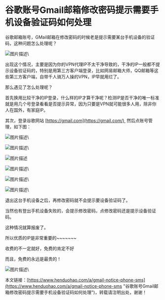 # 谷歌账号Gmail邮箱修改密码提示需要手机设备验证码如何处理
谷歌邮箱账号，GMail邮箱在修改密码的时候老是提示需要某台手机设备的验证码，这种问题怎么处理呢？




![图片描述](https://p3-juejin.byteimg.com/tos-cn-i-k3u1fbpfcp/fa07415229334f6db400a0f7414712c6~tplv-k3u1fbpfcp-zoom-1.image)\





出现这个情况，主要是因为你的VPN代理IP不太干净导致的，干净的IP一般都不提示设备验证码的，特别是用第三方客户端登录，比如网易邮箱大师，QQ邮箱等这些第三方客户端，自带千人骑万人操的VPN，IP早就用烂了。

那么遇见了怎么处理呢？

首先换用比较干净的IP登录，什么样的IP才算干净呢？检测IP是否干净的唯一标准就是用几个号登录看看是否提示异常，因为只要是VPN就可能很多人用，除非你人在国外，有家庭IP。

其次，登录谷歌网站 [https://gmail.com](https://gmail.com/)  然后点账号管理，如下图：

![图片描述](https://p3-juejin.byteimg.com/tos-cn-i-k3u1fbpfcp/c16def196f1c4a209841451d1dd577ad~tplv-k3u1fbpfcp-zoom-1.image)\


![图片描述](https://p3-juejin.byteimg.com/tos-cn-i-k3u1fbpfcp/56e791e0647e4dcca11efc122cd6e932~tplv-k3u1fbpfcp-zoom-1.image)\


![图片描述](https://p3-juejin.byteimg.com/tos-cn-i-k3u1fbpfcp/01a3645d1a3143c99358e3478f29d983~tplv-k3u1fbpfcp-zoom-1.image)

![图片描述](https://p3-juejin.byteimg.com/tos-cn-i-k3u1fbpfcp/f70acbec6d574db99d81211748c16c2e~tplv-k3u1fbpfcp-zoom-1.image)\


![图片描述](https://p3-juejin.byteimg.com/tos-cn-i-k3u1fbpfcp/32aa4b83a5b849dba98ff9078a4d69c2~tplv-k3u1fbpfcp-zoom-1.image)\


![图片描述](https://p3-juejin.byteimg.com/tos-cn-i-k3u1fbpfcp/abda0e60ad9d45a58113a9a425d43103~tplv-k3u1fbpfcp-zoom-1.image)\





退出这台手机设备之后，再修改密码就不会提示要设备验证码了。

当然也有登出手机设备失败的，会提示修改密码，点修改密码还是提示设备验证码。

这种情况就算报废了。




所以优质的IP是非常重要的~~~~~~~

收费的不一定就好，免费的肯定不好

而且，免费的永远是最贵的！

![图片描述](https://p3-juejin.byteimg.com/tos-cn-i-k3u1fbpfcp/b4f441c81d5a482b8b4f620db4f10a24~tplv-k3u1fbpfcp-zoom-1.image)\





本文链接：[https://www.henduohao.com/a/gmail-notice-phone-sms](https://www.henduohao.com/a/gmail-notice-phone-sms "谷歌账号Gmail邮箱修改密码提示需要手机设备验证码如何处理")，转载请注明出处，谢谢！